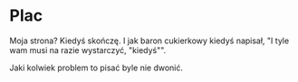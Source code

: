 # Plac

Moja strona?
Kiedyś skończę.
I jak baron cukierkowy kiedyś napisał, "I tyle wam musi na razie wystarczyć, "kiedyś"".

Jaki kolwiek problem to pisać byle nie dwonić.
